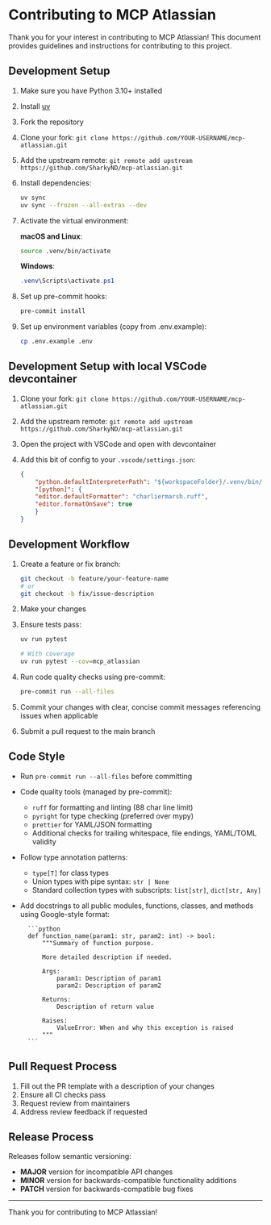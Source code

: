 # Contributing to MCP Atlassian

Thank you for your interest in contributing to MCP Atlassian! This document provides guidelines and instructions for contributing to this project.

## Development Setup

1. Make sure you have Python 3.10+ installed
1. Install [uv](https://docs.astral.sh/uv/getting-started/installation/)
1. Fork the repository
1. Clone your fork: `git clone https://github.com/YOUR-USERNAME/mcp-atlassian.git`
1. Add the upstream remote: `git remote add upstream https://github.com/SharkyND/mcp-atlassian.git`
1. Install dependencies:

    ```sh
    uv sync
    uv sync --frozen --all-extras --dev
    ```

1. Activate the virtual environment:

    __macOS and Linux__:

    ```sh
    source .venv/bin/activate
    ```

    __Windows__:

    ```powershell
    .venv\Scripts\activate.ps1
    ```

1. Set up pre-commit hooks:

    ```sh
    pre-commit install
    ```

1. Set up environment variables (copy from .env.example):

    ```bash
    cp .env.example .env
    ```

## Development Setup with local VSCode devcontainer

1. Clone your fork: `git clone https://github.com/YOUR-USERNAME/mcp-atlassian.git`
1. Add the upstream remote: `git remote add upstream https://github.com/SharkyND/mcp-atlassian.git`
1. Open the project with VSCode and open with devcontainer
1. Add this bit of config to your `.vscode/settings.json`:

    ```json
    {
        "python.defaultInterpreterPath": "${workspaceFolder}/.venv/bin/python",
        "[python]": {
        "editor.defaultFormatter": "charliermarsh.ruff",
        "editor.formatOnSave": true
        }
    }
    ```

## Development Workflow

1. Create a feature or fix branch:

    ```sh
    git checkout -b feature/your-feature-name
    # or
    git checkout -b fix/issue-description
    ```

1. Make your changes

1. Ensure tests pass:

    ```sh
    uv run pytest

    # With coverage
    uv run pytest --cov=mcp_atlassian
    ```

1. Run code quality checks using pre-commit:

    ```bash
    pre-commit run --all-files
    ```

1. Commit your changes with clear, concise commit messages referencing issues when applicable

1. Submit a pull request to the main branch

## Code Style

- Run `pre-commit run --all-files` before committing
- Code quality tools (managed by pre-commit):
  - `ruff` for formatting and linting (88 char line limit)
  - `pyright` for type checking (preferred over mypy)
  - `prettier` for YAML/JSON formatting
  - Additional checks for trailing whitespace, file endings, YAML/TOML validity
- Follow type annotation patterns:
  - `type[T]` for class types
  - Union types with pipe syntax: `str | None`
  - Standard collection types with subscripts: `list[str]`, `dict[str, Any]`
- Add docstrings to all public modules, functions, classes, and methods using Google-style format:

        ```python
        def function_name(param1: str, param2: int) -> bool:
            """Summary of function purpose.

            More detailed description if needed.

            Args:
                param1: Description of param1
                param2: Description of param2

            Returns:
                Description of return value

            Raises:
                ValueError: When and why this exception is raised
            """
        ```

## Pull Request Process

1. Fill out the PR template with a description of your changes
2. Ensure all CI checks pass
3. Request review from maintainers
4. Address review feedback if requested

## Release Process

Releases follow semantic versioning:
- **MAJOR** version for incompatible API changes
- **MINOR** version for backwards-compatible functionality additions
- **PATCH** version for backwards-compatible bug fixes

---

Thank you for contributing to MCP Atlassian!

